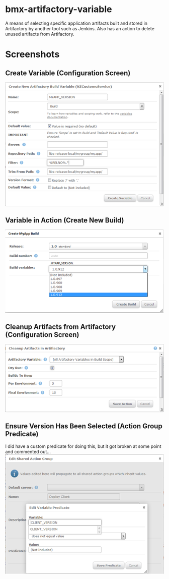 # bmx-artifactory-variable
A means of selecting specific application artifacts built and stored in Artifactory by another tool such as Jenkins.  Also has an action to delete unused artifacts from Artifactory. 

# Screenshots
## Create Variable (Configuration Screen)
![Create Variable](Images/configure_variable.png)

## Variable in Action (Create New Build)
![Create New Build](Images/create_build.png)

## Cleanup Artifacts from Artifactory (Configuration Screen)
![Cleanup Artifacts from Artifactory](Images/cleanup_artifacts.png)

## Ensure Version Has Been Selected (Action Group Predicate)
I did have a custom predicate for doing this, but it got broken at some point and commented out...
![Action Group Predicate](Images/action_group_predicate.png)


